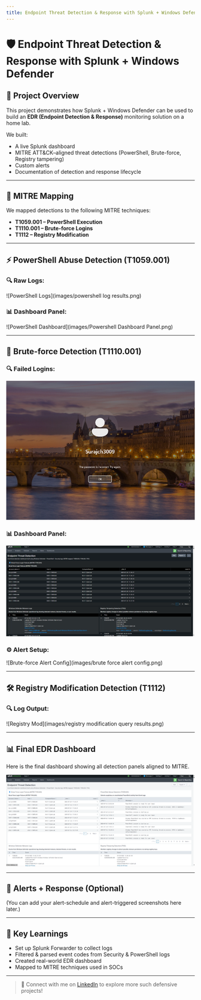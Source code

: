```yaml
---
title: Endpoint Threat Detection & Response with Splunk + Windows Defender
---
```


# 🛡️ Endpoint Threat Detection & Response with Splunk + Windows Defender

## 🧠 Project Overview
This project demonstrates how Splunk + Windows Defender can be used to build an **EDR (Endpoint Detection & Response)** monitoring solution on a home lab.

We built:
- A live Splunk dashboard
- MITRE ATT&CK–aligned threat detections (PowerShell, Brute-force, Registry tampering)
- Custom alerts
- Documentation of detection and response lifecycle

---

## 🧩 MITRE Mapping
We mapped detections to the following MITRE techniques:

- **T1059.001 – PowerShell Execution**
- **T1110.001 – Brute-force Logins**
- **T1112 – Registry Modification**

---

## ⚡ PowerShell Abuse Detection (T1059.001)

### 🔍 Raw Logs:
![PowerShell Logs](images/powershell log results.png)

### 📊 Dashboard Panel:
![PowerShell Dashboard](images/Powershell Dashboard Panel.png)

---

## 🚨 Brute-force Detection (T1110.001)

### 🔍 Failed Logins:
![Failed Login](images/failed-login-screen.png)

### 📊 Dashboard Panel:
![Brute-force Panel](images/brute-force-dashboard-panel.png)

### ⚙️ Alert Setup:
![Brute-force Alert Config](images/brute force alert config.png)

---

## 🛠️ Registry Modification Detection (T1112)

### 🔍 Log Output:
![Registry Mod](images/registry modification query results.png)

---

## 📊 Final EDR Dashboard

Here is the final dashboard showing all detection panels aligned to MITRE.

![EDR Dashboard](images/Final_EDR_Dashboard_Screenshot.png)

---

## 🔔 Alerts + Response (Optional)

(You can add your alert-schedule and alert-triggered screenshots here later.)

---

## 🧠 Key Learnings

- Set up Splunk Forwarder to collect logs
- Filtered & parsed event codes from Security & PowerShell logs
- Created real-world EDR dashboard
- Mapped to MITRE techniques used in SOCs

---

> 💬 Connect with me on [LinkedIn](https://www.linkedin.com/) to explore more such defensive projects!

